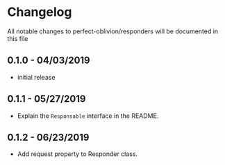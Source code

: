 # Changelog

All notable changes to perfect-oblivion/responders will be documented in this file

## 0.1.0 - 04/03/2019

-   initial release

## 0.1.1 - 05/27/2019

-   Explain the ```Responsable``` interface in the README.

## 0.1.2 - 06/23/2019

-   Add request property to Responder class.
